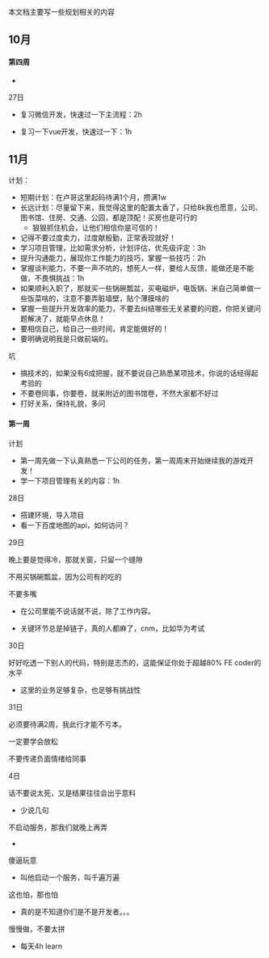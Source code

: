 本文档主要写一些规划相关的内容

## 10月

#### 第四周

- 



27日

- 复习微信开发，快速过一下主流程：2h

- 复习一下vue开发，快速过一下：1h




## 11月

计划：

- 短期计划：在卢哥这里起码待满1个月，攒满1w
- 长远计划：尽量留下来，我觉得这里的配置太香了，只给8k我也愿意，公司、图书馆、住房、交通、公园，都是顶配！买房也是可行的
  - 狠狠抓住机会，让他们相信你是可信的！
- 记得不要过度卖力，过度献殷勤，正常表现就好！
- 学习项目管理，比如需求分析，计划评估，优先级评定：3h
- 提升沟通能力，展现你工作能力的技巧，掌握一些技巧：2h
- 掌握谈判能力，不要一声不吭的，想死人一样，要给人反馈，能做还是不能做，不畏惧挑战：1h
- 如果顺利入职了，那就买一些锅碗瓢盆，买电磁炉，电饭锅，米自己简单做一些饭菜啥的，注意不要弄脏墙壁，贴个薄膜啥的
- 掌握一些提升开发效率的能力，不要去纠结哪些无关紧要的问题，你把关键问题解决了，就能早点休息！
- 要相信自己，给自己一些时间，肯定能做好的！
- 要明确说明我是只做前端的。

坑

- 搞技术的，如果没有6成把握，就不要说自己熟悉某项技术，你说的话经得起考验的
- 不要卷同事，你要卷，就来附近的图书馆卷，不然大家都不好过
- 打好关系，保持礼貌，多问



#### 第一周

计划

- 第一周先做一下认真熟悉一下公司的任务，第一周周末开始继续我的游戏开发！
- 学一下项目管理有关的内容：1h

28日

- 搭建环境，导入项目
- 看一下百度地图的api，如何访问？



29日

晚上要是觉得冷，那就关窗，只留一个缝隙

不用买锅碗瓢盆，因为公司有的吃的

不要多嘴

- 在公司里能不说话就不说，除了工作内容。

- 关键环节总是掉链子，真的人都麻了，cnm，比如华为考试



30日

好好吃透一下别人的代码，特别是志杰的，这能保证你处于超越80% FE coder的水平

- 这里的业务足够复杂，也足够有挑战性



31日

必须要待满2周，我此行才能不亏本。

一定要学会放松

不要传递负面情绪给同事



4日

话不要说太死，又是结果往往会出乎意料

- 少说几句

不启动服务，那我们就晚上再弄

- 

傻逼玩意

- 叫他启动一个服务，叫千遍万遍

这也怕，那也怕

- 真的是不知道你们是不是开发者。。。

慢慢做，不要太拼

- 每天4h learn



























